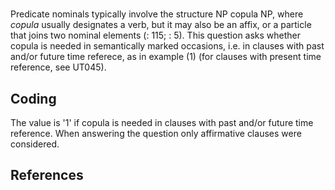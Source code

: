 # [](ParameterTable?__template__=property.md&property=Name#cldf:UT046)

Predicate nominals typically involve the structure NP copula NP, where *copula* usually designates a verb, but it may 
also be an affix, or a particle that joins two nominal elements ([](Source?ref&with_internal_ref_link#cldf:payne_1997): 115; [](Source?ref&with_internal_ref_link#cldf:pustet_2003): 5). 
This question asks whether copula is needed in semantically marked occasions, i.e. in clauses with past and/or future time referece, as in example (1) (for clauses with present time reference, see UT045).

[](ExampleTable?example_id=1&with_internal_ref_link#cldf:UT046-1)

## Coding

The value is '1' if copula is needed in clauses with past and/or future time reference. When answering the question only affirmative clauses were considered.

## References

[](Source?cited_only#cldf:__all__)
